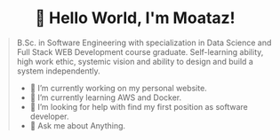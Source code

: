 ### <h1 align="center"> 👋 Hello World, I'm Moataz! </h1>
> B.Sc. in Software Engineering with specialization in Data Science and Full Stack WEB Development course graduate.
> Self-learning ability, high work ethic, systemic vision and ability to design and build a system independently.
> - 🔭 I’m currently working on my personal website.
> - 🌱 I’m currently learning AWS and Docker.
> - 🤔 I’m looking for help with find my first position as software developer.
> - 💬 Ask me about Anything.

